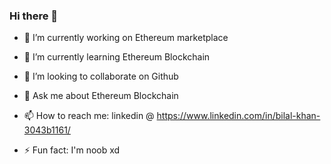 ### Hi there 👋


- 🔭 I’m currently working on Ethereum marketplace
- 🌱 I’m currently learning Ethereum  Blockchain
- 👯 I’m looking to collaborate on Github

- 💬 Ask me about Ethereum Blockchain 
- 📫 How to reach me: linkedin @ https://www.linkedin.com/in/bilal-khan-3043b1161/

- ⚡ Fun fact: I'm noob xd

